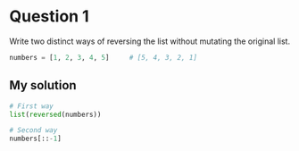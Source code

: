 # Question 1
Write two distinct ways of reversing the list without mutating the original list.


```python
numbers = [1, 2, 3, 4, 5]     # [5, 4, 3, 2, 1]
```

## My solution
```python
# First way
list(reversed(numbers))

# Second way
numbers[::-1]
```